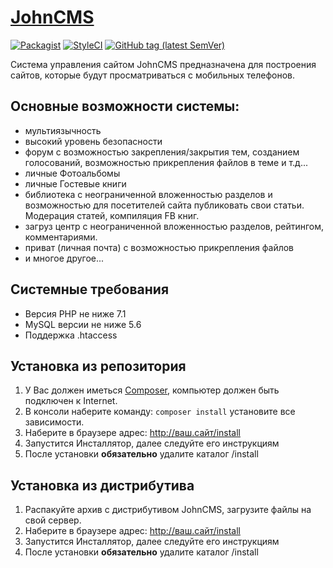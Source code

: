 # [JohnCMS](http://johncms.com)

[![Packagist](https://img.shields.io/packagist/l/simba77/johncms.svg)](https://packagist.org/packages/simba77/johncms)
[![StyleCI](https://github.styleci.io/repos/30122305/shield?branch=develop)](https://github.styleci.io/repos/30122305)
[![GitHub tag (latest SemVer)](https://img.shields.io/github/tag/simba77/johncms.svg?label=stable)](https://github.com/simba77/johncms/releases)

Система управления сайтом JohnCMS предназначена для построения сайтов, которые будут просматриваться с мобильных телефонов.

## Основные возможности системы:
- мультиязычность
- высокий уровень безопасности
- форум с возможностью закрепления/закрытия тем, созданием голосований,
  возможностью прикрепления файлов в теме и т.д...
- личные Фотоальбомы
- личные Гостевые книги
- библиотека с неограниченной вложенностью разделов и возможностью для посетителей сайта публиковать свои статьи. Модерация статей, компиляция FB книг.
- загруз центр с неограниченной вложенностью разделов, рейтингом, комментариями.
- приват (личная почта) с возможностью прикрепления файлов
- и многое другое...

## Системные требования
- Версия PHP не ниже 7.1
- MySQL версии не ниже 5.6
- Поддержка .htaccess

## Установка из репозитория
1. У Вас должен иметься [Composer](https://getcomposer.org/), компьютер должен быть подключен к Internet.  
2. В консоли наберите команду:  `composer install` установите все зависимости.
3. Наберите в браузере адрес: http://ваш.сайт/install
4. Запустится Инсталлятор, далее следуйте его инструкциям
5. После установки **обязательно** удалите каталог /install

## Установка из дистрибутива
1. Распакуйте архив с дистрибутивом JohnCMS, загрузите файлы на свой сервер.
2. Наберите в браузере адрес: http://ваш.сайт/install
3. Запустится Инсталлятор, далее следуйте его инструкциям
4. После установки **обязательно** удалите каталог /install
